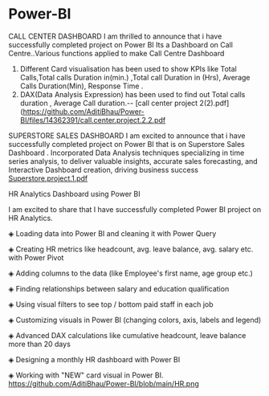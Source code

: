 # Power-BI
CALL CENTER DASHBOARD
I am thrilled to announce that i have successfully completed project on Power BI Its a Dashboard on Call Centre..Various functions applied to make Call Centre Dashboard
1) Different Card visualisation has been used to show KPIs like Total Calls,Total calls Duration in(min.) ,Total call Duration in (Hrs), Average Calls Duration(Min), Response Time .
2) DAX(Data Analysis Expression) has been used to find out Total calls duration , Average Call duration.--        [call center project 2(2).pdf](https://github.com/AditiBhau/Power-BI/files/14362391/call.center.project.2.2.pdf 


SUPERSTORE SALES DASHBOARD
 I am excited to announce that i have successfully completed project on Power BI that is on Superstore Sales Dashboard .
Incorporated Data Analysis techniques specializing in time series analysis, to deliver valuable insights, accurate sales forecasting, and Interactive Dashboard creation, driving business success
[Superstore.project.1.pdf](https://github.com/AditiBhau/Power-BI/files/14362432/Superstore.project.1.pdf)

HR Analytics Dashboard using Power BI

I am excited to share that I have successfully completed Power BI project on HR Analytics.

 ◈ Loading data into Power BI and cleaning it with Power Query
 
◈ Creating HR metrics like headcount, avg. leave balance, avg. salary etc. with Power Pivot

◈ Adding columns to the data (like Employee's first name, age group etc.)

◈ Finding relationships between salary and education qualification

◈ Using visual filters to see top / bottom paid staff in each job

◈ Customizing visuals in Power BI (changing colors, axis, labels and legend)

◈ Advanced DAX calculations like cumulative headcount, leave balance more than 20 days 

◈ Designing a monthly HR dashboard with Power BI

◈ Working with "NEW" card visual in Power BI.  
https://github.com/AditiBhau/Power-BI/blob/main/HR.png
